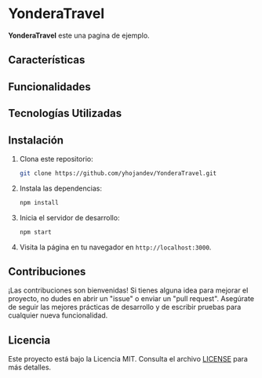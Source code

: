 # YonderaTravel

**YonderaTravel** este una pagina de ejemplo.

## Características

## Funcionalidades

## Tecnologías Utilizadas

## Instalación

1. Clona este repositorio:

   ```bash
   git clone https://github.com/yhojandev/YonderaTravel.git
   ```

2. Instala las dependencias:

   ```bash
   npm install
   ```

3. Inicia el servidor de desarrollo:

   ```bash
   npm start
   ```

4. Visita la página en tu navegador en `http://localhost:3000`.

## Contribuciones

¡Las contribuciones son bienvenidas! Si tienes alguna idea para mejorar el proyecto, no dudes en abrir un "issue" o enviar un "pull request". Asegúrate de seguir las mejores prácticas de desarrollo y de escribir pruebas para cualquier nueva funcionalidad.

## Licencia

Este proyecto está bajo la Licencia MIT. Consulta el archivo [LICENSE](LICENSE) para más detalles.
